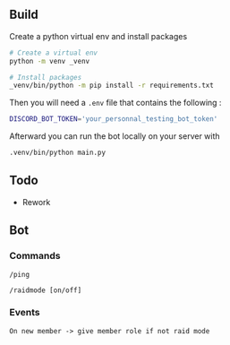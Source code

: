 ## Build
Create a python virtual env and install packages
```sh
# Create a virtual env
python -m venv _venv

# Install packages
_venv/bin/python -m pip install -r requirements.txt
```

Then you will need a `.env` file that contains the following :
```sh
DISCORD_BOT_TOKEN='your_personnal_testing_bot_token'
```

Afterward you can run the bot locally on your server with 
```sh
.venv/bin/python main.py
```


## Todo
- Rework


## Bot

### Commands

```
/ping

/raidmode [on/off]

```

### Events

```
On new member -> give member role if not raid mode
```
